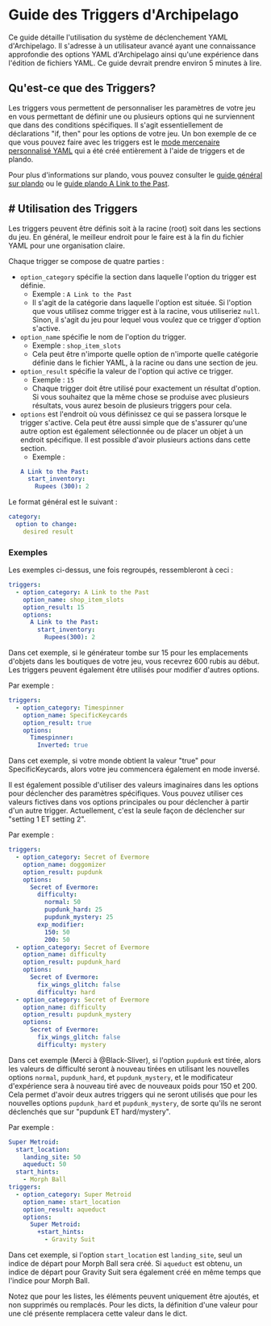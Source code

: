 # Guide des Triggers d'Archipelago

Ce guide détaille l'utilisation du système de déclenchement YAML d'Archipelago. Il s'adresse à un utilisateur
avancé ayant une connaissance approfondie des options YAML d'Archipelago ainsi qu'une expérience dans l'édition
de fichiers YAML. Ce guide devrait prendre environ 5 minutes à lire.

## Qu'est-ce que des Triggers?

Les triggers vous permettent de personnaliser les paramètres de votre jeu en vous permettant de définir
une ou plusieurs options qui ne surviennent que dans des conditions spécifiques. Il s'agit essentiellement
de déclarations "if, then" pour les options de votre jeu. Un bon exemple de ce que vous pouvez
faire avec les triggers est le [mode mercenaire personnalisé YAML](https://github.com/alwaysintreble/Archipelago-yaml-dump/blob/main/Snippets/Mercenary%20Mode%20Snippet.yaml)
qui a été créé entièrement à l'aide de triggers et de plando.

Pour plus d'informations sur plando, vous pouvez consulter le [guide général sur plando](/tutorial/Archipelago/plando/fr)
ou le [guide plando A Link to the Past](/tutorial/A%20Link%20to%20the%20Past/plando/en).

## # Utilisation des Triggers

Les triggers peuvent être définis soit à la racine (root) soit dans les sections du jeu. En général,
le meilleur endroit pour le faire est à la fin du fichier YAML pour une organisation claire.

Chaque trigger se compose de quatre parties :
- `option_category` spécifie la section dans laquelle l'option du trigger est définie.
    - Exemple : `A Link to the Past`
    - Il s'agit de la catégorie dans laquelle l'option est située. Si l'option que vous utilisez
	  comme trigger est à la racine, vous utiliseriez `null`. Sinon, il s'agit du jeu pour lequel
	  vous voulez que ce trigger d'option s'active.
- `option_name` spécifie le nom de l'option du trigger.
    - Exemple : `shop_item_slots`
    - Cela peut être n'importe quelle option de n'importe quelle catégorie définie dans le fichier
	  YAML, à la racine ou dans une section de jeu.
- `option_result` spécifie la valeur de l'option qui active ce trigger.
    - Exemple : `15`
    - Chaque trigger doit être utilisé pour exactement un résultat d'option.
	  Si vous souhaitez que la même chose se produise avec plusieurs résultats,
	  vous aurez besoin de plusieurs triggers pour cela.
- `options` est l'endroit où vous définissez ce qui se passera lorsque le trigger s'active.
  Cela peut être aussi simple que de s'assurer qu'une autre option est également sélectionnée ou
  de placer un objet à un endroit spécifique. Il est possible d'avoir plusieurs actions dans cette section.
    - Exemple :
  ```yaml
  A Link to the Past:
    start_inventory: 
      Rupees (300): 2
  ```
  
Le format général est le suivant :

  ```yaml
  category:
    option to change:
      desired result
  ```

### Exemples
Les exemples ci-dessus, une fois regroupés, ressembleront à ceci :

  ```yaml
  triggers:
    - option_category: A Link to the Past
      option_name: shop_item_slots
      option_result: 15
      options:
        A Link to the Past:
          start_inventory:
            Rupees(300): 2
  ```

Dans cet exemple, si le générateur tombe sur 15 pour les emplacements d'objets dans les boutiques
de votre jeu, vous recevrez 600 rubis au début. Les triggers peuvent également être utilisés pour
modifier d'autres options.

Par exemple :

  ```yaml
  triggers:
    - option_category: Timespinner
      option_name: SpecificKeycards
      option_result: true
      options:
        Timespinner:
          Inverted: true
  ```

Dans cet exemple, si votre monde obtient la valeur "true" pour SpecificKeycards, alors votre jeu
commencera également en mode inversé.

Il est également possible d'utiliser des valeurs imaginaires dans les options pour déclencher
des paramètres spécifiques. Vous pouvez utiliser ces valeurs fictives dans vos options principales
ou pour déclencher à partir d'un autre trigger. Actuellement, c'est la seule façon de déclencher
sur "setting 1 ET setting 2".

Par exemple :

  ```yaml
  triggers:
    - option_category: Secret of Evermore
      option_name: doggomizer
      option_result: pupdunk
      options:
        Secret of Evermore:
          difficulty:
            normal: 50
            pupdunk_hard: 25
            pupdunk_mystery: 25
          exp_modifier:
            150: 50
            200: 50
    - option_category: Secret of Evermore
      option_name: difficulty
      option_result: pupdunk_hard
      options:
        Secret of Evermore:
          fix_wings_glitch: false
          difficulty: hard
    - option_category: Secret of Evermore
      option_name: difficulty
      option_result: pupdunk_mystery
      options:
        Secret of Evermore:
          fix_wings_glitch: false
          difficulty: mystery
  ```

Dans cet exemple (Merci à @Black-Sliver), si l'option `pupdunk` est tirée, alors les valeurs
de difficulté seront à nouveau tirées en utilisant les nouvelles options `normal`, `pupdunk_hard`,
et `pupdunk_mystery`, et le modificateur d'expérience sera à nouveau tiré avec de nouveaux poids
pour 150 et 200. Cela permet d'avoir deux autres triggers qui ne seront utilisés que pour les
nouvelles options `pupdunk_hard` et `pupdunk_mystery`, de sorte qu'ils ne seront déclenchés que
sur "pupdunk ET hard/mystery".

Par exemple :

```yaml
Super Metroid:
  start_location: 
    landing_site: 50
    aqueduct: 50
  start_hints:
    - Morph Ball
triggers:
  - option_category: Super Metroid
    option_name: start_location
    option_result: aqueduct
    options:
      Super Metroid:
        +start_hints:
          - Gravity Suit
```
Dans cet exemple, si l'option `start_location` est `landing_site`, seul un indice de départ pour Morph Ball sera créé.
Si `aqueduct` est obtenu, un indice de départ pour Gravity Suit sera également créé en même temps que l'indice pour Morph Ball.

Notez que pour les listes, les éléments peuvent uniquement être ajoutés, et non supprimés ou remplacés. 
Pour les dicts, la définition d'une valeur pour une clé présente remplacera cette valeur dans le dict. 